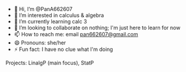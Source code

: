 - 👋 Hi, I’m @PanA662607
- 👀 I’m interested in calculus & algebra
- 🌱 I’m currently learning calc 3
- 💞️ I’m looking to collaborate on nothing; I'm just here to learn for now
- 📫 How to reach me: email <pan662607@gmail.com>
- 😄 Pronouns: she/her
- ⚡ Fun fact: I have no clue what I'm doing

Projects: LinalgP (main focus), StatP

<!---
PanA662607/PanA662607 is a ✨ special ✨ repository because its `README.md` (this file) appears on your GitHub profile.
You can click the Preview link to take a look at your changes.
--->
